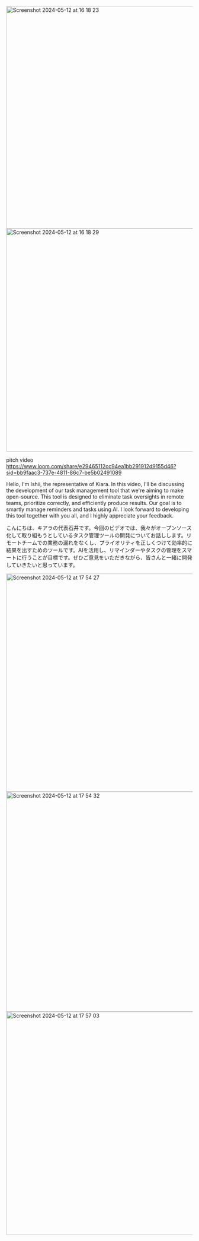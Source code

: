 
<img width="599" alt="Screenshot 2024-05-12 at 16 18 23" src="https://github.com/Kiara-Dev-Team/magic-reminder/assets/10541717/a532b71b-27ae-48a0-a847-10d5a480c6c9">
<img width="602" alt="Screenshot 2024-05-12 at 16 18 29" src="https://github.com/Kiara-Dev-Team/magic-reminder/assets/10541717/1f5c28b1-9614-4f21-a8be-a6ffaab8f4e3">

pitch video 
https://www.loom.com/share/e29465112cc94ea1bb291912d9155d46?sid=bb9faac3-737e-4811-86c7-be5b02491089

Hello, I'm Ishii, the representative of Kiara. In this video, I'll be discussing the development of our task management tool that we're aiming to make open-source. This tool is designed to eliminate task oversights in remote teams, prioritize correctly, and efficiently produce results. Our goal is to smartly manage reminders and tasks using AI. I look forward to developing this tool together with you all, and I highly appreciate your feedback.

こんにちは、キアラの代表石井です。今回のビデオでは、我々がオープンソース化して取り組もうとしているタスク管理ツールの開発についてお話しします。リモートチームでの業務の漏れをなくし、プライオリティを正しくつけて効率的に結果を出すためのツールです。AIを活用し、リマインダーやタスクの管理をスマートに行うことが目標です。ぜひご意見をいただきながら、皆さんと一緒に開発していきたいと思っています。


<img width="588" alt="Screenshot 2024-05-12 at 17 54 27" src="https://github.com/Kiara-Dev-Team/magic-reminder/assets/10541717/c8de046c-78cc-4d1b-a185-7d4053035b57">

<img width="593" alt="Screenshot 2024-05-12 at 17 54 32" src="https://github.com/Kiara-Dev-Team/magic-reminder/assets/10541717/21162431-4ab4-4fe0-ad7b-020ce17d3299">

<img width="602" alt="Screenshot 2024-05-12 at 17 57 03" src="https://github.com/Kiara-Dev-Team/magic-reminder/assets/10541717/47a5345a-4337-443d-a6f6-026808a23778">

